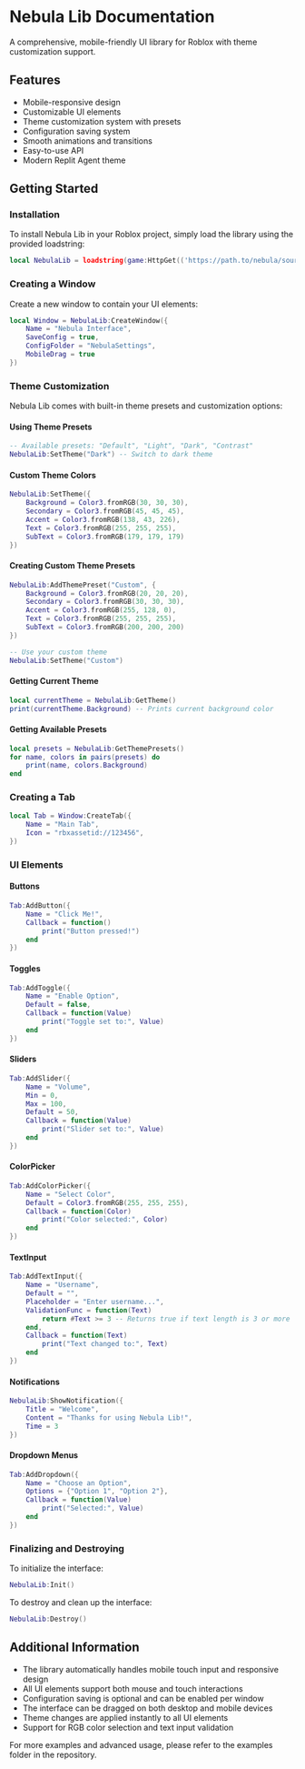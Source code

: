 # Nebula Lib Documentation

A comprehensive, mobile-friendly UI library for Roblox with theme customization support.

## Features

- Mobile-responsive design
- Customizable UI elements
- Theme customization system with presets
- Configuration saving system
- Smooth animations and transitions
- Easy-to-use API
- Modern Replit Agent theme

## Getting Started

### Installation

To install Nebula Lib in your Roblox project, simply load the library using the provided loadstring:

```lua
local NebulaLib = loadstring(game:HttpGet(('https://path.to/nebula/source')))()
```

### Creating a Window

Create a new window to contain your UI elements:

```lua
local Window = NebulaLib:CreateWindow({
    Name = "Nebula Interface",
    SaveConfig = true,
    ConfigFolder = "NebulaSettings",
    MobileDrag = true
})
```

### Theme Customization

Nebula Lib comes with built-in theme presets and customization options:

#### Using Theme Presets

```lua
-- Available presets: "Default", "Light", "Dark", "Contrast"
NebulaLib:SetTheme("Dark") -- Switch to dark theme
```

#### Custom Theme Colors

```lua
NebulaLib:SetTheme({
    Background = Color3.fromRGB(30, 30, 30),
    Secondary = Color3.fromRGB(45, 45, 45),
    Accent = Color3.fromRGB(138, 43, 226),
    Text = Color3.fromRGB(255, 255, 255),
    SubText = Color3.fromRGB(179, 179, 179)
})
```

#### Creating Custom Theme Presets

```lua
NebulaLib:AddThemePreset("Custom", {
    Background = Color3.fromRGB(20, 20, 20),
    Secondary = Color3.fromRGB(30, 30, 30),
    Accent = Color3.fromRGB(255, 128, 0),
    Text = Color3.fromRGB(255, 255, 255),
    SubText = Color3.fromRGB(200, 200, 200)
})

-- Use your custom theme
NebulaLib:SetTheme("Custom")
```

#### Getting Current Theme

```lua
local currentTheme = NebulaLib:GetTheme()
print(currentTheme.Background) -- Prints current background color
```

#### Getting Available Presets

```lua
local presets = NebulaLib:GetThemePresets()
for name, colors in pairs(presets) do
    print(name, colors.Background)
end
```

### Creating a Tab

```lua
local Tab = Window:CreateTab({
    Name = "Main Tab",
    Icon = "rbxassetid://123456",
})
```

### UI Elements

#### Buttons

```lua
Tab:AddButton({
    Name = "Click Me!",
    Callback = function()
        print("Button pressed!")
    end
})
```

#### Toggles

```lua
Tab:AddToggle({
    Name = "Enable Option",
    Default = false,
    Callback = function(Value)
        print("Toggle set to:", Value)
    end
})
```

#### Sliders

```lua
Tab:AddSlider({
    Name = "Volume",
    Min = 0,
    Max = 100,
    Default = 50,
    Callback = function(Value)
        print("Slider set to:", Value)
    end
})
```

#### ColorPicker

```lua
Tab:AddColorPicker({
    Name = "Select Color",
    Default = Color3.fromRGB(255, 255, 255),
    Callback = function(Color)
        print("Color selected:", Color)
    end
})
```

#### TextInput

```lua
Tab:AddTextInput({
    Name = "Username",
    Default = "",
    Placeholder = "Enter username...",
    ValidationFunc = function(Text)
        return #Text >= 3 -- Returns true if text length is 3 or more
    end,
    Callback = function(Text)
        print("Text changed to:", Text)
    end
})
```

#### Notifications

```lua
NebulaLib:ShowNotification({
    Title = "Welcome",
    Content = "Thanks for using Nebula Lib!",
    Time = 3
})
```

#### Dropdown Menus

```lua
Tab:AddDropdown({
    Name = "Choose an Option",
    Options = {"Option 1", "Option 2"},
    Callback = function(Value)
        print("Selected:", Value)
    end
})
```

### Finalizing and Destroying

To initialize the interface:

```lua
NebulaLib:Init()
```

To destroy and clean up the interface:

```lua
NebulaLib:Destroy()
```

## Additional Information

- The library automatically handles mobile touch input and responsive design
- All UI elements support both mouse and touch interactions
- Configuration saving is optional and can be enabled per window
- The interface can be dragged on both desktop and mobile devices
- Theme changes are applied instantly to all UI elements
- Support for RGB color selection and text input validation

For more examples and advanced usage, please refer to the examples folder in the repository.
